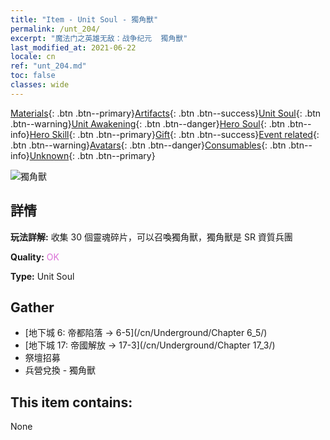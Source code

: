 ```yaml
---
title: "Item - Unit Soul - 獨角獸"
permalink: /unt_204/
excerpt: "魔法门之英雄无敌：战争纪元  獨角獸"
last_modified_at: 2021-06-22
locale: cn
ref: "unt_204.md"
toc: false
classes: wide
---
```

 [Materials](/ItemsCN/){: .btn .btn--primary}[Artifacts](/ItemsCN/Artifacts/){: .btn .btn--success}[Unit Soul](/ItemsCN/UnitSoul/){: .btn .btn--warning}[Unit Awakening](/ItemsCN/UnitAwakening/){: .btn .btn--danger}[Hero Soul](/ItemsCN/HeroSoul/){: .btn .btn--info}[Hero Skill](/ItemsCN/HeroSkill/){: .btn .btn--primary}[Gift](/ItemsCN/Gift/){: .btn .btn--success}[Event related](/ItemsCN/Events/){: .btn .btn--warning}[Avatars](/ItemsCN/Avatars/){: .btn .btn--danger}[Consumables](/ItemsCN/Consumables/){: .btn .btn--info}[Unknown](/ItemsCN/Unknown/){: .btn .btn--primary}

 ![獨角獸](/images/u/ti_dujiaoshou.jpg)

## 詳情
 **玩法詳解:** 收集 30 個靈魂碎片，可以召喚獨角獸，獨角獸是 SR 資質兵團

 **Quality:** <span style="color: #DA70D6">OK</span>

 **Type:** Unit Soul

## Gather

*    [地下城 6: 帝都陷落 -> 6-5](/cn/Underground/Chapter 6_5/) 
*    [地下城 17: 帝國解放 -> 17-3](/cn/Underground/Chapter 17_3/) 
*    祭壇招募 
*    兵營兌換 - 獨角獸 

## This item contains:

  None

